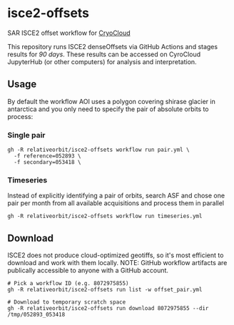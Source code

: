 # isce2-offsets
SAR ISCE2 offset workflow for [CryoCloud](https://book.cryointhecloud.com/intro.html)

This repository runs ISCE2 denseOffsets via GitHub Actions and stages results for *90 days*. These results can be accessed on CyroCloud JupyterHub (or other computers) for analysis and interpretation.

## Usage

By default the workflow AOI uses a polygon covering shirase glacier in antarctica and you only need to specify the pair of absolute orbits to process:

### Single pair

```
gh -R relativeorbit/isce2-offsets workflow run pair.yml \
  -f reference=052893 \
  -f secondary=053418 \
```

### Timeseries

Instead of explicitly identifying a pair of orbits, search ASF and chose one pair per month from all available acquisitions and process them in parallel

```
gh -R relativeorbit/isce2-offsets workflow run timeseries.yml 
```

## Download

ISCE2 does not produce cloud-optimized geotiffs, so it's most efficient to download and work with them locally. NOTE: GitHub workflow artifacts are publically accessible to anyone with a GitHub account.

```
# Pick a workflow ID (e.g. 8072975855)
gh -R relativeorbit/isce2-offsets run list -w offset_pair.yml

# Download to temporary scratch space
gh -R relativeorbit/isce2-offsets run download 8072975855 --dir /tmp/052893_053418
```